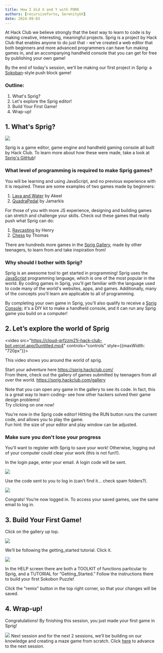 ```yaml
---
title: How I did X and Y with PORK
authors: [recursiveforte, SerenityUX]
date: 2024-09-03
---
```


At Hack Club we believe strongly that the best way to learn to code is by making creative, interesting, meaningful projects. Sprig is a project by Hack Club that enables anyone to do just that - we've created a web editor that both beginners and more advanced programmers can have fun making games in, and an accompanying handheld console that you can get for free by publishing your own game!

By the end of today's session, we'll be making our first project in Sprig: a [Sokoban](https://en.wikipedia.org/wiki/Sokoban)-style push block game!

### Outline:
1. What's Sprig?
2. Let's explore the Sprig editor!
3. Build Your First Game!
4. Wrap-up!

## 1. What's Sprig?

![](https://sprig.hackclub.com/stories-tiny/sprig-front.jpeg)

Sprig is a game editor, game engine and handheld gaming console all built by Hack Club. To learn more about how these were made, take a look at [Sprig's GitHub](https://github.com/hackclub/sprig)!

### What level of programming is required to make Sprig games?

You will be learning and using JavaScript, and no previous experience with it is required. These are some examples of two games made by beginners:
1. [Lava and Water](https://sprig.hackclub.com/gallery/Lava_and_Water) by Akeel
2. [QuadraPedal](https://sprig.hackclub.com/gallery/QuadraPedal) by Jamarkis

For those of you with more JS experience, designing and building games can stretch and challenge your skills. Check out these games that really push what Sprig can do:
1. [Raycasting](https://sprig.hackclub.com/gallery/raycasting) by Henry
2. [Chess](https://sprig.hackclub.com/gallery/chess) by Thomas

There are hundreds more games in the [Sprig Gallery](https://sprig.hackclub.com/gallery), made by other teenagers, to learn from and take inspiration from!

### Why should I bother with Sprig?
Sprig is an awesome tool to get started in programming! Sprig uses the [JavaScript](https://developer.mozilla.org/en-US/docs/Web/JavaScript) programming language, which is one of the most popular in the world. By coding games in Sprig, you'll get familiar with the language used to code many of the world's websites, apps, and games. Additionally, many of the concepts you'll learn are applicable to all of programming.

By completing your own game in Sprig, you'll also qualify to receive a [Sprig Console](https://github.com/hackclub/sprig-hardware); it's a DIY kit to make a handheld console, and it can run any Sprig game you build on a computer!

## 2. Let’s explore the world of Sprig

<video src="https://cloud-qrfzzm21i-hack-club-bot.vercel.app/0untitled.mp4" controls="controls" style={{maxWidth: "720px"}}></video>

This video shows you around the world of sprig.

Start your adventure here https://sprig.hackclub.com/  
From there, check out the gallery of games submitted by teenagers from all over the world. https://sprig.hackclub.com/gallery

Note that you can open any game in the gallery to see its code. In fact, this is a great way to learn coding– see how other hackers solved their game design problems!  
Try clicking on one now!

You’re now in the Sprig code editor! Hitting the RUN button runs the current code, and allows you to play the game.  
Fun hint: the size of your editor and play window can be adjusted.


### Make sure you don't lose your progress

You'll want to register with Sprig to save your work! Otherwise, logging out of your computer could clear your work (this is not fun!!).

In the login page, enter your email. A login code will be sent.

![](https://cloud-2pdfjcqvn-hack-club-bot.vercel.app/0log_in___sprig.png)

Use the code sent to you to log in (can't find it... check spam folders?).

![](https://cloud-hpv87yyem-hack-club-bot.vercel.app/0your_games___sprig.png)

Congrats! You’re now logged in. To access your saved games, use the same email to log in.

## 3. Build Your First Game!
Click on the gallery up top.

![](https://cloud-1f122cf0k-hack-club-bot.vercel.app/0gallery___sprig.png)

We’ll be following the getting_started tutorial. Click it.

![](https://cloud-pcjfwllpn-hack-club-bot.vercel.app/0getting_started___sprig.png)

In the HELP screen there are both a TOOLKIT of functions particular to Sprig, and a TUTORIAL for “Getting_Started.” Follow the instructions there to build your first Sokobon Puzzle!

Click the "remix" button in the top right corner, so that your changes will be saved.

## 4. Wrap-up!
Congratulations! By finishing this session, you just made your first game in Sprig!

![](https://cloud-4ja9fp00s-hack-club-bot.vercel.app/0image.png)
Next session and for the next 2 sessions, we’ll be building on our knowledge and creating a maze game from scratch. Click [here](/batch/sprig/part-2) to advance to the next session.
